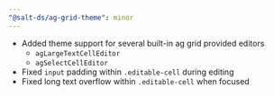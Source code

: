 ```yaml
---
"@salt-ds/ag-grid-theme": minor
---
```


- Added theme support for several built-in ag grid provided editors
  - `agLargeTextCellEditor`
  - `agSelectCellEditor`
- Fixed `input` padding within `.editable-cell` during editing
- Fixed long text overflow within `.editable-cell` when focused
